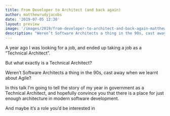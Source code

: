 ```yaml
---
title: From Developer to Architect (and back again)
author: matthewrudyjacobs
date: '2019-07-05 12:30'
layout: preview
image: '/images/2019/from-developer-to-architect-and-back-again-matthew-rudy-jacobs.jpg'
description: "Weren’t Software Architects a thing in the 90s, cast away when we learnt about Agile?"
---
```


A year ago I was looking for a job, and ended up taking a job as a “Technical Architect”.

But what exactly is a Technical Architect?

Weren’t Software Architects a thing in the 90s, cast away when we learnt about Agile?

In this talk I’m going to tell the story of my year in government as a Technical Architect, and hopefully convince you that there is a place for just enough architecture in modern software development.

And maybe it’s a role you’d be interested in
